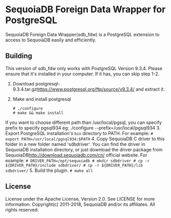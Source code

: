 SequoiaDB Foreign Data Wrapper for PostgreSQL
=============================================
SequoiaDB Foreign Data Wrapper(sdb_fdw) is a PostgreSQL extension to access to SequoiaDB easily and efficiently.


Building
--------
This version of sdb_fdw only works with PostgreSQL Version 9.3.4. Please ensure that it's installed in your computer. If it has, you can skip step 1-2.
1. Download postgresql-9.3.4.tar.gz<https://www.postgresql.org/ftp/source/v9.3.4/> and extract it.

2. Make and install postgresql
    ```
    # ./configure
    # make && make install
    ```
If you want to choose different path than /usr/local/pgsql, you can specify prefix to specify pgsql934
eg: ./configure --prefix=/usr/local/pgsql934
3. Export PostgreSQL installation's `bin` directory to PATH. For example:
    ```
    # export PATH=/usr/local/pgsql934:$PATH
    ```
4. Copy SequoiaDB C driver to this folder in a new folder named 'sdbdriver'. You can find the driver in SequoiaDB installation directory, or just download the driver package from SequoiaDB<http://download.sequoiadb.com/cn/> official website. For example:
    ```
    # DRIVER_PATH=/opt/sequoiadb
    # mkdir sdbdriver
    # cp -r ${DRIVER_PATH}/include sdbdriver/
    # cp -r ${DRIVER_PATH}/lib sdbdriver/
    ```
5. Build the plugin.
    ```
    # make all
    ```


License
-------
License under the Apache License, Version 2.0. See LICENSE for more information. Copyright(c) 2011-2018, SequoiaDB and/or its affiliates. All rights reserved.
